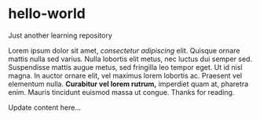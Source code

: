 # hello-world

Just another learning repository

Lorem ipsum dolor sit amet, <em>consectetur adipiscing</em> elit. Quisque ornare mattis nulla sed varius. Nulla lobortis elit metus, nec luctus dui semper sed. Suspendisse mattis augue metus, sed fringilla leo tempor eget. Ut id nisl magna. In auctor ornare elit, vel maximus lorem lobortis ac. Praesent vel elementum nulla. <strong>Curabitur vel lorem rutrum,</strong> imperdiet quam at, pharetra enim. Mauris tincidunt euismod massa ut congue. Thanks for reading.

Update content here...

